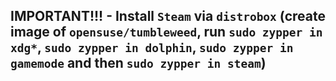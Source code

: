## IMPORTANT!!! - Install `Steam` via `distrobox` (create image of `opensuse/tumbleweed`, run `sudo zypper in xdg*`, `sudo zypper in dolphin`, `sudo zypper in gamemode` and then `sudo zypper in steam`)